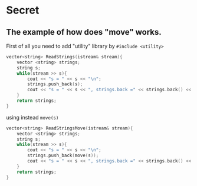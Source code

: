 # Secret
## The example of how does "move" works.
First of all you need to add "utility" library by `#include <utility>`
```c++
vector<string> ReadStrings(istream& stream){
    vector <string> strings;
    string s;
    while(stream >> s){
        cout << "s = " << s << "\n";
        strings.push_back(s);
        cout << "s = " << s << ", strings.back =" << strings.back() << "\n";
    }
    return strings;
}
```
using instead `move(s)`
```c++
vector<string> ReadStringsMove(istream& stream){
	vector <string> strings;
	string s;
	while(stream >> s){
		cout << "s = " << s << "\n";
		strings.push_back(move(s));
		cout << "s = " << s << ", strings.back =" << strings.back() << "\n";
	}
	return strings;
}
```
